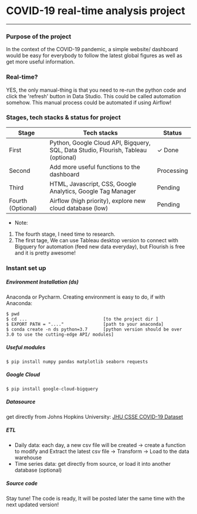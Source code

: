 # COVID-19 real-time analysis project
- - -
### Purpose of the project
In the context of the COVID-19 pandemic, a simple website/ dashboard would be easy for everybody to follow the latest global figures as well as get more useful information.

### Real-time?
YES, the only manual-thing is that you need to re-run the python code and click the 'refresh' button in Data Studio. This could be called automation somehow.
This manual process could be automated if using Airflow!
### Stages, tech stacks & status for project

| Stage | Tech stacks | Status |
| ----------- | ----------- | ----------- |
| First | Python, Google Cloud API, Bigquery, SQL, Data Studio, Flourish, Tableau (optional) | ✓ Done|
| Second | Add more useful functions to the dashboard | Processing |
| Third | HTML, Javascript, CSS, Google Analytics, Google Tag Manager | Pending |
| Fourth (Optional) | Airflow (high priority), explore new cloud database (low) | Pending |
* Note: 
1. The fourth stage, I need time to research. 
2. The first tage, We can use Tableau desktop version to connect with Bigquery for automation (feed new data everyday), but Flourish is free and it is pretty awesome! 

### Instant set up
##### Environment Installation (ds)
Anaconda or Pycharm. Creating environment is easy to do, if with Anaconda:
```
$ pwd
$ cd ...                             [to the project dir ]
$ EXPORT PATH = "...."               [path to your anaconda]
$ conda create -n ds python=3.7      [python version should be over 3.0 to use the cutting-edge API/ modules]
```

##### Useful modules
`$ pip install numpy pandas matplotlib seaborn requests`
##### Google Cloud 
`$ pip install google-cloud-bigquery`
##### Datasource
get directly from Johns Hopkins University: <a href="https://github.com/CSSEGISandData/COVID-19/tree/master/csse_covid_19_data/csse_covid_19_time_series">JHU CSSE COVID-19 Dataset</a>
##### ETL
* Daily data: each day, a new csv file will be created -> create a function to modify and Extract the latest csv file -> Transform -> Load to the data warehouse
* Time series data: get directly from source, or load it into another database (optional)
##### Source code
Stay tune! The code is ready, It will be posted later the same time with the next updated version!
